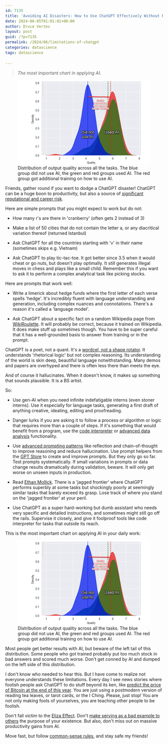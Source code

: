 ```yaml
---
id: 7135
title: 'Avoiding AI Disasters: How to Use ChatGPT Effectively Without Risking Your Reputation or Career'
date: 2024-06-05T01:01:01+00:00
author: Druce Vertes
layout: post
guid: /?p=7135
permalink: /2024/06/limitations-of-chatgpt
categories: datascience
tags: datascience

---
```

>*The most important chart in applying AI.*

<figure>
  <img
  src="/assets/2024/mollick-curve.png"
  alt="Distribution of output scores on a consulting task, with and without AI.">
  <figcaption>Distribution of output quality across all the tasks. The blue group did not use AI, the green and red groups used AI. The red group got additional training on how to use AI.</figcaption>
</figure>

<!--more-->

Friends, gather round if you want to dodge a ChatGPT disaster! ChatGPT can be a huge boon to productivity, but also a source of [significant reputational and career risk](https://www.npr.org/2023/12/30/1222273745/michael-cohen-ai-fake-legal-cases).

Here are simple prompts that you might expect to work but do not:

- How many r's are there in 'cranberry' (often gets 2 instead of 3)

- Make a list of 50 cities that do not contain the letter a, or any diacritical variation thereof (returned Istanbul)

- Ask ChatGPT for all the countries starting with 'v' in their name (sometimes skips e.g. Vietnam)

- Ask ChatGPT to play tic-tac-toe. It got better since 3.5 when it would cheat or go nuts, but doesn't play optimally. It still generates illegal moves in chess and plays like a small child. Remember this if you want to ask it to perform a complex analytical task like picking stocks.

Here are prompts that work well:

- Write a limerick about hedge funds where the first letter of each verse spells 'hedge'. It's incredibly fluent with language understanding and generation, including complex nuances and connotations. There's a reason it's called a 'language model'.

- Ask ChatGPT about a specific fact on a random Wikipedia page from [WikiRoulette](https://wikiroulette.co/). It will probably be correct, because it trained on Wikipedia. It does make stuff up sometimes though. You have to be super careful that it has a well-grounded basis to answer from training or in the prompt.

ChatGPT is a poet, not a quant. It's a [wordcel, not a shape rotator](https://www.vice.com/en/article/pkpqzb/ok-wtf-are-wordcels-and-shape-rotators). It understands 'rhetorical logic' but not complex reasoning. Its understanding of the world is skin deep, beautiful language notwithstanding. Many demos and papers are overhyped and there is often less there than meets the eye. 

And of course it hallucinates. When it doesn't know, it makes up something that sounds plausible. It is a BS artist. 

So:

- Use gen-AI when you need infinite indefatigable interns (even stoner interns). Use it especially for language tasks, generating a first draft of anything creative, ideating, editing and proofreading.

- Danger lurks if you are asking it to follow a process or algorithm or logic that requires more than a couple of steps. If it's something that would benefit from a program, use the [code interpreter](https://www.zdnet.com/article/how-to-use-chatgpt-to-write-code/) or [advanced data analysis](https://www.zdnet.com/article/how-to-use-chatgpt-to-make-charts-and-tables-with-advanced-data-analysis/) functionality.

- Use [advanced prompting patterns](https://druce.ai/2024/01/prompting) like reflection and chain-of-thought to improve reasoning and reduce hallucination. Use prompt helpers from the [GPT Store](https://gptstore.ai/gpts?q=prompt) to create and improve prompts. But they only go so far. Test prompts systematically. If small variations in prompts or data change results dramatically during validation, beware. It will only get worse on unseen inputs in production.

- Read [Ethan Mollick](https://www.oneusefulthing.org/p/centaurs-and-cyborgs-on-the-jagged). There is a 'jagged frontier' where ChatGPT performs superbly at some tasks but shockingly poorly at seemingly similar tasks that barely exceed its grasp.  Lose track of where you stand on the 'jagged frontier' at your peril. 

- Use ChatGPT as a super hard-working but dumb assistant who needs very specific and detailed instructions, and sometimes might still go off the rails. Supervise it closely, and give it foolproof tools like code interpreter for tasks that outside its reach. 

This is the most important chart on applying AI in your daily work:

<figure>
  <img
  src="/assets/2024/mollick-curve.png"
  alt="Distribution of output scores on a consulting task, with and without AI.">
  <figcaption>Distribution of output quality across all the tasks. The blue group did not use AI, the green and red groups used AI. The red group got additional training on how to use AI.</figcaption>
</figure>

Most people get better results with AI, but beware of the left tail of this distribution. Some people who got trained probably put too much stock in bad answers and scored much worse. Don't get conned by AI and dumped on the left side of this distribution.

I don't know who needed to hear this. But I have come to realize not everyone understands these limitations. Every day I see news stories where foolish people ask ChatGPT to do stuff beyond its ken, like [predict the price of Bitcoin at the end of this year](https://finbold.com/ai-sets-xrp-price-for-june-30-2024/). You are just using a postmodern version of reading tea leaves, or tarot cards, or the I Ching. Please, just stop! You are not only making fools of yourselves, you are teaching other people to be foolish.

Don't fall victim to the [Eliza Effect](https://en.wikipedia.org/wiki/ELIZA_effect). Don't [make serving as a bad example to others](https://www.npr.org/2023/12/30/1222273745/michael-cohen-ai-fake-legal-cases) the purpose of your existence. But also, don't miss out on massive productivity gains from AI. 

Move fast, but follow [common-sense rules](https://www.forbes.com/sites/peterhigh/2024/05/07/ethan-mollick-on-the-four-rules-of-co-intelligence-with-ai/?sh=600ff1a63004), and stay safe my friends!

